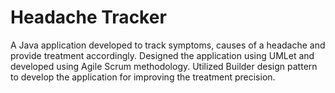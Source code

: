 # Headache Tracker

A Java application developed to track symptoms, causes of a headache and provide treatment accordingly. Designed the application using UMLet and developed using Agile Scrum methodology. Utilized Builder design pattern to develop the application for improving the treatment precision.
